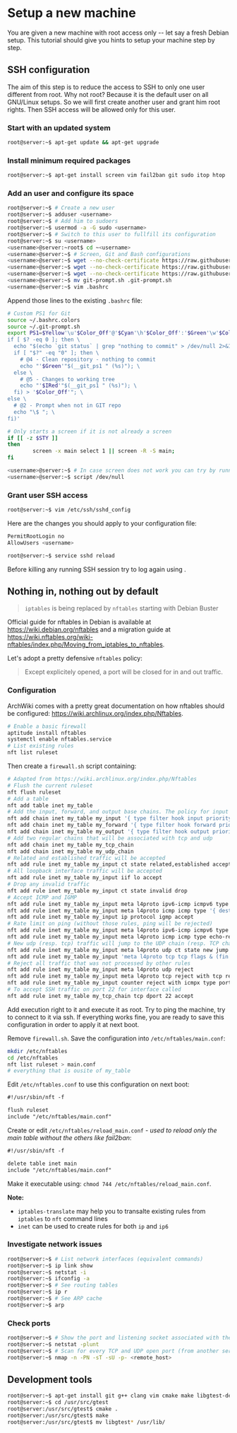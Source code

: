# Setup a new machine

You are given a new machine with root access only -- let say a fresh Debian setup.
This tutorial should give you hints to setup your machine step by step.

## SSH configuration

The aim of this step is to reduce the access to SSH to only one user different from root.
Why not root? Because it is the default user on all GNU/Linux setups.
So we will first create another user and grant him root rights.
Then SSH access will be allowed only for this user.

### Start with an updated system

```bash
root@server:~$ apt-get update && apt-get upgrade
```

### Install minimum required packages

```bash
root@server:~$ apt-get install screen vim fail2ban git sudo itop htop
```

### Add an user and configure its space

```bash
root@server:~$ # Create a new user
root@server:~$ adduser <username>
root@server:~$ # Add him to sudoers
root@server:~$ usermod -a -G sudo <username>
root@server:~$ # Switch to this user to fullfill its configuration
root@server:~$ su <username>
<username>@server:~root$ cd ~<username>
<username>@server:~$ # Screen, Git and Bash configurations
<username>@server:~$ wget --no-check-certificate https://raw.githubusercontent.com/dubzzz/gnu-linux-tips/master/misc/.bashrc.colors
<username>@server:~$ wget --no-check-certificate https://raw.githubusercontent.com/dubzzz/gnu-linux-tips/master/misc/.screenrc
<username>@server:~$ wget --no-check-certificate https://raw.githubusercontent.com/git/git/master/contrib/completion/git-prompt.sh
<username>@server:~$ mv git-prompt.sh .git-prompt.sh
<username>@server:~$ vim .bashrc
```

Append those lines to the existing ```.bashrc``` file:

```bash
# Custom PS1 for Git
source ~/.bashrc.colors
source ~/.git-prompt.sh
export PS1=$Yellow'\u'$Color_Off'@'$Cyan'\h'$Color_Off':'$Green'\w'$Color_Off'$(git branch &>/dev/null;\
if [ $? -eq 0 ]; then \
  echo "$(echo `git status` | grep "nothing to commit" > /dev/null 2>&1; \
  if [ "$?" -eq "0" ]; then \
    # @4 - Clean repository - nothing to commit
    echo "'$Green'"$(__git_ps1 " (%s)"); \
  else \
    # @5 - Changes to working tree
    echo "'$IRed'"$(__git_ps1 " (%s)"); \
  fi) > '$Color_Off'"; \
else \
  # @2 - Prompt when not in GIT repo
  echo "\$ "; \
fi)'

# Only starts a screen if it is not already a screen
if [[ -z $STY ]]
then
        screen -x main select 1 || screen -R -S main;
fi
```

```bash
<username>@server:~$ # In case screen does not work you can try by running
<username>@server:~$ script /dev/null
```

### Grant user SSH access

```bash
root@server:~$ vim /etc/ssh/sshd_config
```

Here are the changes you should apply to your configuration file:

```bash
PermitRootLogin no
AllowUsers <username>
```

```bash
root@server:~$ service sshd reload
```

Before killing any running SSH session try to log again using <username>.

## Nothing in, nothing out by default

> `iptables` is being replaced by `nftables` starting with Debian Buster

Official guide for nftables in Debian is available at https://wiki.debian.org/nftables and a migration guide at https://wiki.nftables.org/wiki-nftables/index.php/Moving_from_iptables_to_nftables.

Let's adopt a pretty defensive `nftables` policy:

> Except explicitely opened, a port will be closed for in and out traffic.

### Configuration

ArchWiki comes with a pretty great documentation on how nftables should be configured: https://wiki.archlinux.org/index.php/Nftables.

```bash
# Enable a basic firewall
aptitude install nftables
systemctl enable nftables.service
# List existing rules
nft list ruleset
```

Then create a `firewall.sh` script containing:
```bash
# Adapted from https://wiki.archlinux.org/index.php/Nftables
# Flush the current ruleset
nft flush ruleset
# Add a table
nft add table inet my_table
# Add the input, forward, and output base chains. The policy for input and forward will be to drop. The policy for output will be to accept.
nft add chain inet my_table my_input '{ type filter hook input priority 0 ; policy drop ; }'
nft add chain inet my_table my_forward '{ type filter hook forward priority 0 ; policy drop ; }'
nft add chain inet my_table my_output '{ type filter hook output priority 0 ; policy accept ; }'
# Add two regular chains that will be associated with tcp and udp
nft add chain inet my_table my_tcp_chain
nft add chain inet my_table my_udp_chain
# Related and established traffic will be accepted
nft add rule inet my_table my_input ct state related,established accept
# All loopback interface traffic will be accepted
nft add rule inet my_table my_input iif lo accept
# Drop any invalid traffic
nft add rule inet my_table my_input ct state invalid drop
# Accept ICMP and IGMP
nft add rule inet my_table my_input meta l4proto ipv6-icmp icmpv6 type '{ destination-unreachable, packet-too-big, time-exceeded, parameter-problem, mld-listener-query, mld-listener-report, mld-listener-reduction, nd-router-solicit, nd-router-advert, nd-neighbor-solicit, nd-neighbor-advert, ind-neighbor-solicit, ind-neighbor-advert, mld2-listener-report }' accept
nft add rule inet my_table my_input meta l4proto icmp icmp type '{ destination-unreachable, router-solicitation, router-advertisement, time-exceeded, parameter-problem }' accept
nft add rule inet my_table my_input ip protocol igmp accept
# Rate limit on ping (without those rules, ping will be rejected)
nft add rule inet my_table my_input meta l4proto ipv6-icmp icmpv6 type echo-request counter limit rate 10/second accept
nft add rule inet my_table my_input meta l4proto icmp icmp type echo-request counter limit rate 10/second accept
# New udp (resp. tcp) traffic will jump to the UDP chain (resp. TCP chain)
nft add rule inet my_table my_input meta l4proto udp ct state new jump my_udp_chain
nft add rule inet my_table my_input 'meta l4proto tcp tcp flags & (fin|syn|rst|ack) == syn ct state new jump my_tcp_chain'
# Reject all traffic that was not processed by other rules
nft add rule inet my_table my_input meta l4proto udp reject
nft add rule inet my_table my_input meta l4proto tcp reject with tcp reset
nft add rule inet my_table my_input counter reject with icmpx type port-unreachable
# To accept SSH traffic on port 22 for interface called
nft add rule inet my_table my_tcp_chain tcp dport 22 accept
```

Add execution right to it and execute it as root. Try to ping the machine, try to connect to it via ssh. If everything works fine, you are ready to save this configuration in order to apply it at next boot.

Remove `firewall.sh`. Save the configuration into `/etc/nftables/main.conf`:

```bash
mkdir /etc/nftables
cd /etc/nftables
nft list ruleset > main.conf
# everything that is ousite of my_table
```

Edit `/etc/nftables.conf` to use this configuration on next boot:

```txt
#!/usr/sbin/nft -f

flush ruleset
include "/etc/nftables/main.conf"
```

Create or edit `/etc/nftables/reload_main.conf` - _used to reload only the main table without the others like fail2ban_:

```txt
#!/usr/sbin/nft -f

delete table inet main
include "/etc/nftables/main.conf"
```

Make it executable using: `chmod 744 /etc/nftables/reload_main.conf`.

**Note:**
- `iptables-translate` may help you to transalte existing rules from `iptables` to `nft` command lines
- `inet` can be used to create rules for both `ip` and `ip6`

### Investigate network issues

```bash
root@server:~$ # List network interfaces (equivalent commands)
root@server:~$ ip link show
root@server:~$ netstat -i
root@server:~$ ifconfig -a
root@server:~$ # See routing tables
root@server:~$ ip r
root@server:~$ # See ARP cache
root@server:~$ arp
```

### Check ports

```bash
root@server:~$ # Show the port and listening socket associated with the service and lists both UDP and TCP protocols
root@server:~$ netstat -plunt
root@server:~$ # Scan for every TCP and UDP open port (from another server)
root@server:~$ nmap -n -PN -sT -sU -p- <remote_host>
```

## Development tools

```bash
root@server:~$ apt-get install git g++ clang vim cmake make libgtest-dev python-dev
root@server:~$ cd /usr/src/gtest
root@server:/usr/src/gtest$ cmake .
root@server:/usr/src/gtest$ make
root@server:/usr/src/gtest$ mv libgtest* /usr/lib/
```
